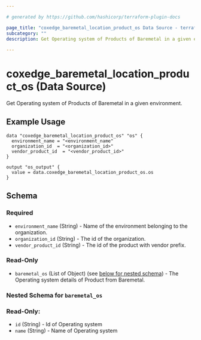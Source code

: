 ```yaml
---

# generated by https://github.com/hashicorp/terraform-plugin-docs

page_title: "coxedge_baremetal_location_product_os Data Source - terraform-provider-coxedge"
subcategory: ""
description: Get Operating system of Products of Baremetal in a given environment.
  
---
```


# coxedge_baremetal_location_product_os (Data Source)

Get Operating system of Products of Baremetal in a given environment.

Example Usage
---

```
data "coxedge_baremetal_location_product_os" "os" {
  environment_name = "<environment_name"
  organization_id  = "<organization_id>"
  vendor_product_id  = "<vendor_product_id>"
}

output "os_output" {
  value = data.coxedge_baremetal_location_product_os.os
}
```

<!-- schema generated by tfplugindocs -->

## Schema

### Required

- `environment_name` (String) - Name of the environment belonging to the organization.
- `organization_id` (String) - The id of the organization.
- `vendor_product_id` (String) - The id of the product with vendor prefix.

### Read-Only

- `baremetal_os` (List of Object) (see [below for nested schema](#nestedatt--baremetal_os)) - The Operating system
  details of Product from Baremetal.

<a id="nestedatt--baremetal_os"></a>

### Nested Schema for `baremetal_os`

### Read-Only:

- `id` (String) - Id of Operating system
- `name` (String) - Name of Operating system